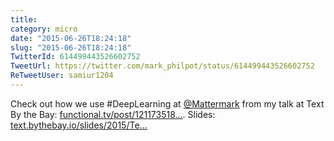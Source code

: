 ```yaml
---
title: 
category: micro
date: "2015-06-26T18:24:18"
slug: "2015-06-26T18:24:18"
TwitterId: 614499443526602752
TweetUrl: https://twitter.com/mark_philpot/status/614499443526602752
ReTweetUser: samiur1204
---
```


<i class="fa fa-retweet" aria-hidden="true"></i> Check out how we use #DeepLearning at [@Mattermark](https://twitter.com/Mattermark) from my talk at Text By the Bay: [functional.tv/post/121173518…](http://functional.tv/post/121173518039/text-by-the-bay-2015-samiur-rahman-nlp-applications-deep). Slides: [text.bythebay.io/slides/2015/Te…](http://text.bythebay.io/slides/2015/Text_By_the_Bay_2015-Samiur-Rahman_Practical_NLP_Applications_of_Deep_Learning.pdf.zip)